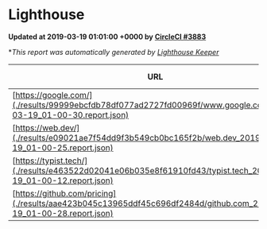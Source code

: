 
# Lighthouse

**Updated at 2019-03-19 01:01:00 +0000 by [CircleCI #3883](https://circleci.com/gh/ItinerisLtd/lighthouse-keeper-example/3883)**

**This report was automatically generated by [Lighthouse Keeper](https://github.com/itinerisltd/lighthouse-keeper)*

| URL | Performance | Accessibility | Best Practices | SEO | PWA | Updated At |
| --- | --- | --- | --- | --- | --- | --- |
| [https://google.com/](./results/99999ebcfdb78df077ad2727fd00969f/www.google.com_2019-03-19_01-00-30.report.json) | 0.93 | 0.71 | 0.93 | 0.8 | 0.58 | 2019-03-19T01:00:30.563Z |
| [https://web.dev/](./results/e09021ae7f54dd9f3b549cb0bc165f2b/web.dev_2019-03-19_01-00-25.report.json) | 0.96 | 0.93 | 1 | 0.87 | 1 | 2019-03-19T01:00:25.328Z |
| [https://typist.tech/](./results/e463522d02041e06b035e8f61910fd43/typist.tech_2019-03-19_01-00-12.report.json) | 1 |  |  |  |  | 2019-03-19T01:00:12.882Z |
| [https://github.com/pricing](./results/aae423b045c13965ddf45c696df2484d/github.com_2019-03-19_01-00-28.report.json) | 0.86 | 0.89 | 0.93 | 0.9 | 0.58 | 2019-03-19T01:00:28.614Z |

